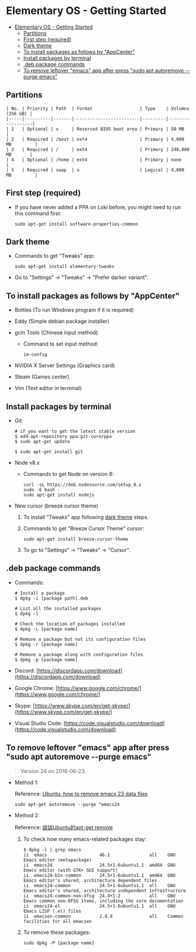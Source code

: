 # Elementary OS - Getting Started

<!-- TOC -->

- [Elementary OS - Getting Started](#elementary-os---getting-started)
  - [Partitions](#partitions)
  - [First step (required)](#first-step-required)
  - [Dark theme](#dark-theme)
  - [To install packages as follows by "AppCenter"](#to-install-packages-as-follows-by-appcenter)
  - [Install packages by terminal](#install-packages-by-terminal)
  - [.deb package commands](#deb-package-commands)
  - [To remove leftover "emacs" app after press "sudo apt autoremove --purge emacs"](#to-remove-leftover-emacs-app-after-press-sudo-apt-autoremove---purge-emacs)

<!-- /TOC -->

## Partitions

```text
| No. | Priority | Path  | Format                  | Type    | Volumns (256 GB) |
|-----|----------|-------|-------------------------|---------|------------------|
| 1   | Optional | x     | Reserved BIOS boot area | Primary | 50 MB            |
| 2   | Required | /boot | ext4                    | Primary | 4,000 MB         |
| 3   | Required | /     | ext4                    | Primary | 248,000 MB       |
| 4   | Optional | /home | ext4                    | Primary | none             |
| 5   | Required | swap  | x                       | Logical | 4,000 MB         |
```

## First step (required)

- If you have never added a PPA on Loki before, you might need to run this command first:

  ```shell
  sudo apt-get install software-properties-common
  ```

## Dark theme

- Commands to get "Tweaks" app:

  ```shell
  sudo apt-get install elementary-tweaks
  ```

- Go to "Settings" -> "Tweaks" -> "Prefer darker variant".

## To install packages as follows by "AppCenter"

- Bottles (To run Windows program if it is required)

- Eddy (Simple debian package installer)

- gcin Tools (Chinese input method)

  - Command to set input method:

    ```shell
    im-config
    ```

- NVIDIA X Server Settings (Graphics card)

- Steam (Games center)

- Vim (Text editor in terminal)

## Install packages by terminal

- Git:

  ```shell
  # if you want to get the latest stable version
  $ add-apt-repository ppa:git-core/ppa
  $ sudo apt-get update

  $ sudo apt-get install git
  ```

- Node v8.x

  - Commands to get Node on version 8:

    ```shell
    curl -sL https://deb.nodesource.com/setup_8.x
    sudo -E bash -
    sudo apt-get install nodejs
    ```

- New cursor (breeze cursor theme)

  1. To install "Tweaks" app following [dark theme](#dark-theme) steps.

  2. Commands to get "Breeze Cursor Theme" cursor:

      ```shell
      sudo apt-get install breeze-cursor-theme
      ```

  3. To go to "Settings" -> "Tweaks" -> "Cursor".

## .deb package commands

- Commands:

  ```shell
  # Install a package
  $ dpkg -i [package path].deb

  # List all the installed packages
  $ dpkg -l

  # Check the location of packages installed
  $ dpkg -L [package name]

  # Remove a package but not its configuration files
  $ dpkg -r [package name]

  # Remove a package along with configuration files
  $ dpkg -p [package name]
  ```

- Discord: [https://discordapp.com/download](https://discordapp.com/download)

- Google Chrome: [https://www.google.com/chrome/](https://www.google.com/chrome/)

- Skype: [https://www.skype.com/en/get-skype/](https://www.skype.com/en/get-skype/)

- Visual Studio Code: [https://code.visualstudio.com/download](https://code.visualstudio.com/download)

## To remove leftover "emacs" app after press "sudo apt autoremove --purge emacs"

> Version 24 on 2018-06-23.

- Method 1:

  Reference: [Ubuntu: how to remove emacs 23 data files](https://superuser.com/questions/927795/ubuntu-how-to-remove-emacs-23-data-files)

  ```shell
  sudo apt-get autoremove --purge ^emacs24
  ```

- Method 2:

  Reference: [談談Ubuntu的apt-get remove](http://falldog7.blogspot.com/2007/10/ubuntuapt-get-remove.html)

  1. To check how many emacs-related packages stay:

     ```shell
     $ dpkg -l | grep emacs
     ii  emacs                    46.1               all    GNU Emacs editor (metapackage)
     ii  emacs24                  24.5+1-6ubuntu1.1  amd64  GNU Emacs editor (with GTK+ GUI support)
     ii  emacs24-bin-common       24.5+1-6ubuntu1.1  amd64  GNU Emacs editor's shared, architecture dependent files
     ii  emacs24-common           24.5+1-6ubuntu1.1  all    GNU Emacs editor's shared, architecture independent infrastructure
     ii  emacs24-common-non-dfsg  24.4+1-2           all    GNU Emacs common non-DFSG items, including the core documentation
     ii  emacs24-el               24.5+1-6ubuntu1.1  all    GNU Emacs LISP (.el) files
     ii  emacsen-common           2.0.8              all    Common facilities for all emacsen
     ```

  2. To remove these packages:

     ```shell
     sudo dpkg -P [package name]
     ```
